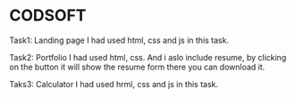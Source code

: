 # CODSOFT

Task1: Landing page
  I had used html, css and js in this task.

Task2: Portfolio
  I had used html, css. And i aslo include resume, by clicking on the button it will show the resume form there you can download it. 

Taks3: Calculator
  I had used hrml, css and js in this task. 
